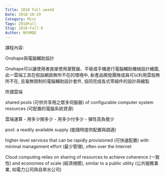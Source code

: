```yaml
---
Title: 2018 Fall week8
Date: 2018-10-29
Category: Misc
Tags: 2018Fall
Slug: 2018-Fall-8
Author: NFUMDE
---
```

課程內容:

Onshape與電腦輔助設計

Onshape可以讓使用者直接使用瀏覽器、平板或手機進行電腦輔助機械設計繪圖, 此一雲端工具在假設網路無所不在的環境中, 新產品開發團隊成員可以利用雲般無所不在, 且毫無限制的電腦輔助設計套件, 協同完成各式零組件的設計與繪製

所謂雲端

shared pools (可供共享用之眾多伺服器) of configurable computer system resources (可配置的電腦系統資源)

雲端運算 - 用多少開多少 - 用多少付多少 - 彈性高負擔少

pool: a readily available supply (能隨時提供配置與調適)

higher-level services that can be rapidly provisioned (可快速配置) with minimal management effort (最少管理), often over the Internet

Cloud computing relies on sharing of resources to achieve coherence (一致性) and economies of scale (經濟規模), similar to a public utility (公共服務事業, 如電力公司與自來水公司)


